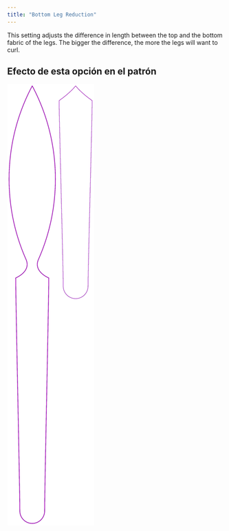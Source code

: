 ```yaml
---
title: "Bottom Leg Reduction"
---
```


This setting adjusts the difference in length between the top and the bottom fabric of the legs. The bigger the difference, the more the legs will want to curl.

## Efecto de esta opción en el patrón

![Esta imagen muestra el efecto de esta opción al superponer varias variantes que tienen un valor diferente para esta opción](octoplushy_bottomlegreduction_sample.svg "Efecto de esta opción en el patrón")
